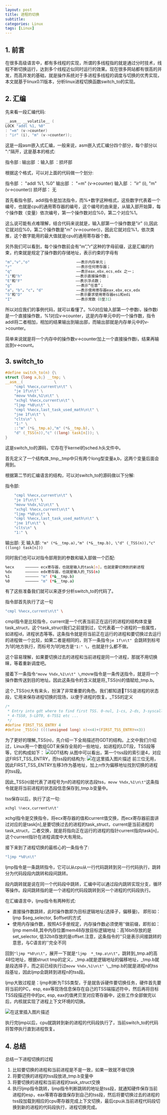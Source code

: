 ```yaml
---
layout: post
title: 进程的切换
subtitle:
categories: Linux
tags: [Linux]
---
```


## 1. 前言

在很多高级语言中，都有多线程的实现，所谓的多线程指的就是通过分时技术，线程不断切换运行，达到多个线程近似同时运行的效果。现在很多网站都有很高的并发，而高并发的基础，就是操作系统对于多进程多线程的调度与切换的优秀实现，本文就基于linux0.11版本，分析linux进程切换函数switch_to的实现。

## 2. 汇编
先来看一段汇编代码:

```c
__asm__ __volatile__ ( 
LOCK "addl %1, %0" 
: "=m" (v->counter) 
: "ir" (i), "m" (v->counter));
```
这是一段asm嵌入式汇编，一般来说，asm嵌入式汇编分四个部分，每个部分以 ":"隔开，这是基本的格式:

指令部 : 输出部 ：输入部 ：损坏部

根据这个格式，可以对上面的代码做一个划分:

指令部 ： "addl %1, %0" 
输出部 ： "=m" (v->counter) 
输入部 ： "ir" (i), "m" (v->counter))
损坏部： 无

首先看指令部，addl指令是加法指令，而%+数字这种格式，这些数字代表着一个编号，也就是cpu的通用寄存器的编号，这个编号的由来是，从输入部开始算，每个操作数（变量）依次编号，第一个操作数对应%0，第二个对应%1。

这么说可能有点难理解，结合代码来说就是，输入部第一个操作数是"ir" (i),因此它就对应%0，第二个操作数是"m" (v->counter))，因此它就对应%1，依次类推，这个数字能用的最大值就是cpu的通用寄存器个数。

另外我们可以看到，每个操作数前会有“m”,"r"这种的字母前缀，这是汇编的约束，约束就是规定了操作数的存储地址，表示约束的字母有

```c
"m","v","o"                     ——表示内存单元；
"r"                             ——表示任何寄存器；
"q"                             ——表示eax,ebx,ecs,edx 之一；
"i"和"h"                        ——表示直接操作数；
"E"和"F"                        ——表示浮点数；
"g"                             ——表示“任意”；
"a"，"b"，"c"，"d"               ——表示使用寄存器eax,ebx,ecx,edx
"S"和"D"                        ——表示要求使用寄存器esi和edi
"I"                             ——表示常数（0至31）
```
所以对应我们的事例代码，就可以看懂了。%0对应输入部第一个参数i，操作数i是一个直接操作数，%1对应v->counter，这是内存单元中的一个操作数，指令addl将二者相加，相加的结果输出到输出部，而输出部就是内存单元中的v->counter。

简单来说就是将一个内存中的操作数v->counter加上一个直接操作数i，结果再输出到v->count。

## 3. switch_to

```c
#define switch_to(n) {\
struct {long a,b;} __tmp; \
__asm__(              \
    "cmpl %%ecx,current\n\t" \
	"je 1f\n\t" \
	"movw %%dx,%1\n\t" \
	"xchgl %%ecx,current\n\t" \
	"ljmp *%0\n\t" \
	"cmpl %%ecx,last_task_used_math\n\t" \
	"jne 1f\n\t" \
	"clts\n" \
	"1:" \
	::"m" (*&__tmp.a),"m" (*&__tmp.b), \
	"d" (_TSS(n)),"c" ((long) task[n])); \
}
```

这是switch_to的源码，它存在于kernel的sched.h头文件中。

首先定义了一个结构体_tmp,_tmp中只有两个long型变量a,b，这两个变量后面会用到。

根据第二节的汇编语言的结构，可以对switch_to的源码做以下分解:

指令部:

```c
	"cmpl %%ecx,current\n\t" \
	"je 1f\n\t" \
	"movw %%dx,%1\n\t" \
	"xchgl %%ecx,current\n\t" \
	"ljmp *%0\n\t" \
	"cmpl %%ecx,last_task_used_math\n\t" \
	"jne 1f\n\t" \
	"clts\n" \
	"1:" \
```
输出部: 无
输入部: `"m" (*&__tmp.a),"m" (*&__tmp.b), \"d" (_TSS(n)),"c" ((long) task[n]))`


同时我们也可以对指令部用到的参数和输入部做一个匹配:

```bash
%ecx	 —————— ecx寄存器，也就是输入的task[n]，也就是要切换到的新进程
%dx		 —————— edx寄存器，也就是输入的_TSS(n)
%1		 —————— "m" (*&__tmp.b)
%0		 —————— "m" (*&__tmp.a)
```

有了这些准备我们就可以来逐步分析switch_to的代码了。

指令部首先执行了这一句

```bash
"cmpl %%ecx,current\n\t" \
```
cmpl指令是比较指令，current是一个代表当前正在运行的进程的结构体变量task_struct，这个task_struct我们之前提到过，它代表着一个进程的一些属性，如进程id，进程状态等等。这条指令就是将当前正在运行的进程和要切换过去运行的进程做一个比较，如果二者是相同的，则下一条指令`je 1f\n\t" `会跳转到标号为1的地方执行，而标号为1的地方是`"1:" \`，也就是什么都不做。

这个容易理解，如果要切换过去的进程和当前进程是同一个进程，那就不用切换睐，等着重新调度吧。

接着下一条指令`"movw %%dx,%1\n\t" \`,movw指令是一条传送指令，就是将一个操作数传送到目的地址。因此这条指令的含义就是将_TSS(n)的值赋给_tmp.b。

这个_TSS(n)大有来头，扮演了非常重要的角色。我们都知道TSS是进程的状态段，它用来保存进程切换的现场，以便于进程的恢复。_TSS的定义

```c
/*
 * Entry into gdt where to find first TSS. 0-nul, 1-cs, 2-ds, 3-syscall
 * 4-TSS0, 5-LDT0, 6-TSS1 etc ...
 */
#define FIRST_TSS_ENTRY 4
#define _TSS(n) ((((unsigned long) n)<<4)+(FIRST_TSS_ENTRY<<3))
```

为了更好的理解_TSS(n)，先介绍一下全局描述符GDT的结构。上文中我们介绍过，Linux用一个数组GDT来保存全局的一些地址，如进程的LDT段，TSS段等等，它的构成如下：
![GDT结构](https://img-blog.csdnimg.cn/0ce11a3c0b2c43bfb2bb45aab96f0e4c.png)
从图中可以看出，第一个tss段的索引是4，对应这FIRST_TSS_ENTRY，而tss段的结构为:
![在这里插入图片描述](https://img-blog.csdnimg.cn/c7b07b0330f14dffba2517abd542524e.png)
前三位无用，因此FIRST_TSS_ENTRY左移3作为基地址，加上n作为偏移地址找到切换的进程的tss段。

因此_TSS(n)就代表了进程号为n的进程的状态段tss，`movw %%dx,%1\n\t"`这条指令就是将当前进程的状态段信息保存到_tmp.b变量中。

tss保存以后，执行了这一句:

```c
xchgl %%ecx,current\n\t"
```

xchgl指令是交换指令，将ecx寄存器的值和current值交换，而ecx寄存器前面讲过对应的是task[n],是要切换过去的进程的task_struct，current是当前进程的task_struct，二者交换，就是将指向正在运行的进程的指针current指向task[n]，这个current指针在进程调度中大有用处。

接下来到了进程切换的最核心的一条指令了:

```c
"ljmp *%0\n\t"
```
ljmp指令是一条跳转指令，它可以从cpu从一行代码跳转到另一行代码执行，跳转分为代码段段内跳转和段间跳转。

段内跳转就是说在同一个代码段中跳转，汇编中可以通过段内跳转实现分支，循环等操作。段间跳转指的是一个进程的代码段跳转到另一个进程的代码段执行。

在汇编语言中，ljmp指令有两种形式:

 - 直接操作数跳转，此时操作数即为目标逻辑地址(选择子，偏移量)， 即形如：ljmp $seg_selector, $offset的方式
 - 使用内存操作数，按照AS手册规定，内存操作数必须使用''做前缀，即形如：ljmp mem48,其中内存位置mem48存放目标逻辑地址：高16bit存放的是set_selector, 低32bit存放的是offset.注意，这条指令的''只是表示间接跳转的意思，与C语言的''完全不同


回到`"ljmp *%0\n\t"`，展开一下就是`"ljmp  *_tmp.a\n\t"`，跳转到_tmp.a的高48位地址，根据struct tmp的定义，_tmp.a就是逻辑地址的偏移地址，_tmp.b就是段选择子，而之前已经执行过`movw %%dx,%1\n\t" \`,_tmp.b的就是进程n的tss段基址，因此ljmp会跳转到进程n的tss段。

ljmp大致过程是：ljmp判断为TSS类型，于是就告诉硬件要切换任务，硬件首先要将当前的PC，esp, eax等现场信息保存在自己的TSS端描述符中，然后再将目标TSS段描述符中的pc, esp, eax的值拷贝至对应寄存器中，这些工作全部做完以后，内核就实现了进程上下文环境的切换。

![在这里插入图片描述](https://img-blog.csdnimg.cn/a905c8f4d79d40348ff7983930d0502d.png?x-oss-process=image/watermark,type_ZHJvaWRzYW5zZmFsbGJhY2s,shadow_50,text_Q1NETiBAY29kZSBzaG93ZXI=,size_20,color_FFFFFF,t_70,g_se,x_16)


执行完ljmp以后，cpu就跳转到新的进程的代码段执行了，当前switch_to的代码将暂停执行直到进程恢复。


## 4. 总结
总结一下进程切换的过程
1. 比较要切换的进程和当前进程是不是一致，如果一致就不做切换
2. 将要切换的进程的tss段放进_tmp.b变量中
3. 将要切换的进程和当前进程的task_struct交换
4. 执行ljmp指令跳转，ljmp指令判断跳转的地址是tss段，就通知硬件保存当前进程的esp，eax等寄存器值保存到自己的tss段，然后将要切换过去的进程的tss段加载到相应的cpu寄存器完成上下文切换，最后cpu从当前进程代码段切换到新的进程的代码段执行，进程切换完成。
